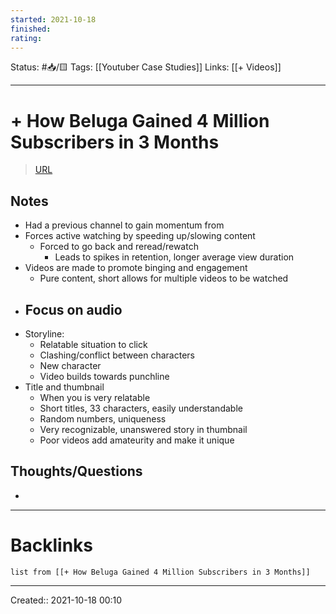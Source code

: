 ```yaml
---
started: 2021-10-18 
finished:
rating:
---
```

Status: #📥/🟨 
Tags: [[Youtuber Case Studies]]
Links: [[+ Videos]]
___
# + How Beluga Gained 4 Million Subscribers in 3 Months
> [URL](https://youtu.be/c5-3gotpgz8)

## Notes
- Had a previous channel to gain momentum from
- Forces active watching by speeding up/slowing content
	- Forced to go back and reread/rewatch
		- Leads to spikes in retention, longer average view duration
- Videos are made to promote binging and engagement
	- Pure content, short allows for multiple videos to be watched
- Focus on audio
	- 
- Storyline:
	- Relatable situation to click
	- Clashing/conflict between characters
	- New character
	- Video builds towards punchline
- Title and thumbnail
	- When you is very relatable
	- Short titles, 33 characters, easily understandable
	- Random numbers, uniqueness
	- Very recognizable, unanswered story in thumbnail
	- Poor videos add amateurity and make it unique
## Thoughts/Questions
- 
___
# Backlinks
```dataview
list from [[+ How Beluga Gained 4 Million Subscribers in 3 Months]]
```
___
Created:: 2021-10-18 00:10


